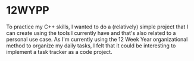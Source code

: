 # 12WYPP
To practice my C++ skills, I wanted to do a (relatively) simple project that I can create using the tools I currently have and that's also related to a personal use case. As I'm currently using the 12 Week Year organizational method to organize my daily tasks, I felt that it could be interesting to implement a task tracker as a code project. 
